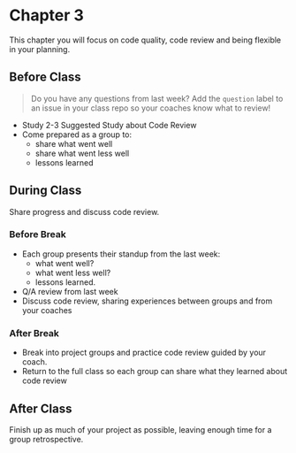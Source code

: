 # Chapter 3

This chapter you will focus on code quality, code review and being flexible in your planning.

## Before Class

> Do you have any questions from last week? Add the `question` label to an issue in your class repo so your coaches know what to review!

* Study 2-3 Suggested Study about Code Review
* Come prepared as a group to:
  * share what went well
  * share what went less well
  * lessons learned

## During Class

Share progress and discuss code review.

### Before Break

* Each group presents their standup from the last week:
  * what went well?
  * what went less well?
  * lessons learned.
* Q/A review from last week
* Discuss code review, sharing experiences between groups and from your coaches

### After Break

* Break into project groups and practice code review guided by your coach.
* Return to the full class so each group can share what they learned about code review

## After Class

Finish up as much of your project as possible, leaving enough time for a group retrospective.

